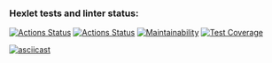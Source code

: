### Hexlet tests and linter status:
[![Actions Status](https://github.com/QED-tech/java-project-lvl2/workflows/hexlet-check/badge.svg)](https://github.com/QED-tech/java-project-lvl2/actions)
[![Actions Status](https://github.com/QED-tech/java-project-lvl2/workflows/main/badge.svg)](https://github.com/QED-tech/java-project-lvl2/actions)
[![Maintainability](https://api.codeclimate.com/v1/badges/de869590e16a17bb2d53/maintainability)](https://codeclimate.com/github/QED-tech/java-project-lvl2/maintainability)
[![Test Coverage](https://api.codeclimate.com/v1/badges/de869590e16a17bb2d53/test_coverage)](https://codeclimate.com/github/QED-tech/java-project-lvl2/test_coverage)

[![asciicast](https://asciinema.org/a/8vdkC2vo8JYZhqI48I1XbvLnp.svg)](https://asciinema.org/a/8vdkC2vo8JYZhqI48I1XbvLnp)